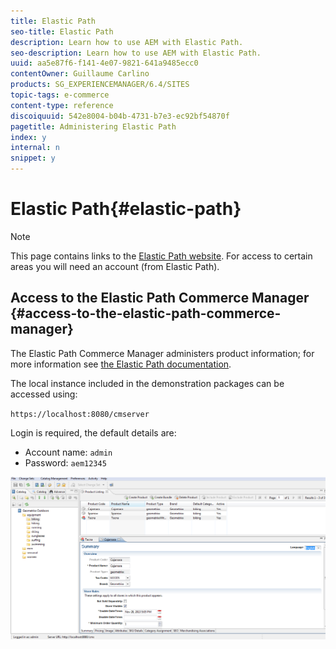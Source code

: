 ```yaml
---
title: Elastic Path
seo-title: Elastic Path
description: Learn how to use AEM with Elastic Path.
seo-description: Learn how to use AEM with Elastic Path.
uuid: aa5e87f6-f141-4e07-9821-641a9485ecc0
contentOwner: Guillaume Carlino
products: SG_EXPERIENCEMANAGER/6.4/SITES
topic-tags: e-commerce
content-type: reference
discoiquuid: 542e8004-b04b-4731-b7e3-ec92bf54870f
pagetitle: Administering Elastic Path
index: y
internal: n
snippet: y
---
```


# Elastic Path{#elastic-path}

>[!NOTE]
>
>This page contains links to the [Elastic Path website](http://www.elasticpath.com). For access to certain areas you will need an account (from Elastic Path).

## Access to the Elastic Path Commerce Manager {#access-to-the-elastic-path-commerce-manager}

<!--
Comment Type: remark
Last Modified By: (aheimoz)
Last Modified Date: 2017-11-30T05:00:03.188-0500
<p>which demonstration packages?</p>
<p>any installation/configuration required?<br /> </p>
-->

The Elastic Path Commerce Manager administers product information; for more information see [the Elastic Path documentation](http://www.elasticpath.com/ecommerce-documentation).

The local instance included in the demonstration packages can be accessed using:

`https://localhost:8080/cmserver`

Login is required, the default details are:

* Account name: `admin`
* Password: `aem12345`

![](assets/chlimage_1-68.png)

